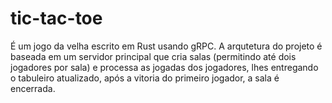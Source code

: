 # tic-tac-toe

É um jogo da velha escrito em Rust usando gRPC.
A arqutetura do projeto é baseada em um servidor principal que cria salas (permitindo até dois jogadores por sala) e processa as jogadas dos jogadores, lhes entregando o tabuleiro atualizado, após a vitoria do primeiro jogador, a sala é encerrada.
